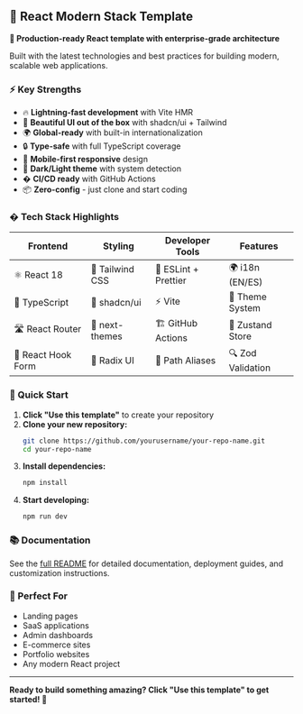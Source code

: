 ## 🚀 React Modern Stack Template

**🎯 Production-ready React template with enterprise-grade architecture**

Built with the latest technologies and best practices for building modern, scalable web applications.

### ⚡ **Key Strengths**

- 🔥 **Lightning-fast development** with Vite HMR
- 🎨 **Beautiful UI out of the box** with shadcn/ui + Tailwind
- 🌍 **Global-ready** with built-in internationalization
- 🔒 **Type-safe** with full TypeScript coverage
- 📱 **Mobile-first responsive** design
- 🌙 **Dark/Light theme** with system detection
- � **CI/CD ready** with GitHub Actions
- 📦 **Zero-config** - just clone and start coding

### �️ **Tech Stack Highlights**

| Frontend | Styling | Developer Tools | Features |
|----------|---------|----------------|----------|
| ⚛️ React 18 | 🎨 Tailwind CSS | 🔧 ESLint + Prettier | 🌍 i18n (EN/ES) |
| 🔷 TypeScript | 🧩 shadcn/ui | ⚡ Vite | 🌙 Theme System |
| 🛣️ React Router | 🌙 next-themes | 🏗️ GitHub Actions | 🐻 Zustand Store |
| 📝 React Hook Form | 📱 Radix UI | 📝 Path Aliases | 🔍 Zod Validation |

### 🚀 Quick Start

1. **Click "Use this template"** to create your repository
2. **Clone your new repository:**
   ```bash
   git clone https://github.com/yourusername/your-repo-name.git
   cd your-repo-name
   ```
3. **Install dependencies:**
   ```bash
   npm install
   ```
4. **Start developing:**
   ```bash
   npm run dev
   ```

### 📚 Documentation

See the [full README](./README.md) for detailed documentation, deployment guides, and customization instructions.

### 🎯 Perfect For

- Landing pages
- SaaS applications
- Admin dashboards
- E-commerce sites
- Portfolio websites
- Any modern React project

---

**Ready to build something amazing? Click "Use this template" to get started! 🚀**
